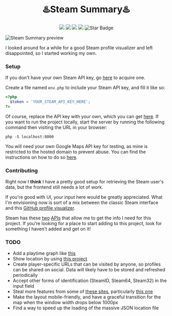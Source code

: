 <p align="center">
  <h1 align="center">♨️Steam Summary♨️</h1>
</p>

<p align="center">
   <img src="https://img.shields.io/badge/language-JavaScript-yellow"/>
   <img src="https://img.shields.io/github/license/ajmeese7/steam-summary"/>
   <img src="https://img.shields.io/github/stars/ajmeese7/steam-summary"/>
   <img src="https://img.shields.io/github/forks/ajmeese7/steam-summary"/>
   <img src="https://img.shields.io/static/v1?label=%F0%9F%8C%9F&message=If%20Useful&style=style=flat&color=BC4E99" alt="Star Badge"/>
</p>

![Steam Summary preview](https://user-images.githubusercontent.com/17814535/91184061-cd870800-e6b1-11ea-9a6f-be739c4b46ff.png)

I looked around for a while for a good Steam profile visualizer and left disappointed, 
so I started working my own.

### Setup
If you don't have your own Steam API key, go [here](https://steamcommunity.com/dev/apikey) to 
acquire one.

Create a file named `env.php` to include your Steam API key, and fill it like so:
```php
<?php
  $token = 'YOUR_STEAM_API_KEY_HERE';
?>
```

Of course, replace the API key with your own, which you can get [here](http://steamcommunity.com/dev/apikey).
If you want to run the project locally, start the server by running the following command
then visiting the URL in your browser:

```
php -S localhost:8000
```

You will need your own Google Maps API key for testing, as mine is restricted to the hosted
domain to prevent abuse. You can find the instructions on how to do so 
[here](https://developers.google.com/maps/documentation/javascript/get-api-key).

### Contributing
Right now I **think** I have a pretty good setup for retrieving the Steam user's data, but the frontend 
still needs a lot of work.

If you're good with UI, your input here would be greatly appreciated. What I'm envisioning now is sort of a mix 
between the classic Steam interface and this [GitHub profile visualizer](https://github.com/tipsy/profile-summary-for-github).

Steam has these [two](https://developer.valvesoftware.com/wiki/Steam_Web_API#GetPlayerSummaries_.28v0002.29) 
[APIs](https://partner.steamgames.com/doc/webapi/IPlayerService) that allow me to get the info I need for this project.
If you're looking for a place to start adding to this project, look for something I haven't added and get on it!

### TODO
- Add a playtime graph like [this](https://profile-summary-for-github.com/user/ajmeese7)
- Show location by using [this project](https://github.com/Holek/steam-friends-countries)
- Create player-specific URLs that can be visited by anyone, so profiles can be
shared on social. Data will likely have to be stored and refreshed periodically
- Accept other forms of identification (SteamID, Steam64, Steam32) in the input field
- Steal more features from some of [these sites](https://steamcommunity.com/sharedfiles/filedetails/?id=451698754),
particularly [this one](https://steamdb.info/calculator/76561198069087631/)
- Make the layout mobile-friendly, and have a graceful transition for the map when 
the window width drops below 1000px
- Find a way to speed up the loading of the massive JSON location file